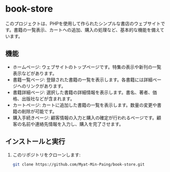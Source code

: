 # book-store

このプロジェクトは、PHPを使用して作られたシンプルな書店のウェブサイトです。書籍の一覧表示、カートへの追加、購入の処理など、基本的な機能を備えています。

## 機能

- ホームページ: ウェブサイトのトップページです。特集の表示や新刊の一覧表示などがあります。
- 書籍一覧ページ: 登録された書籍の一覧を表示します。各書籍には詳細ページへのリンクがあります。
- 書籍詳細ページ: 選択した書籍の詳細情報を表示します。書名、著者、価格、出版社などが含まれます。
- カートページ: カートに追加した書籍の一覧を表示します。数量の変更や書籍の削除が可能です。
- 購入手続きページ: 顧客情報の入力と購入の確定が行われるページです。顧客の名前や連絡先情報を入力し、購入を完了させます。

## インストールと実行

1. このリポジトリをクローンします:

   ```bash
   git clone https://github.com/Myat-Min-Paing/book-store.git

